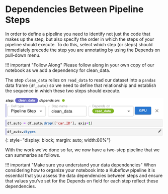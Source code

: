 # Dependencies Between Pipeline Steps

In order to define a pipeline you need to identify not just the code that makes
up the step, but also specify the order in which the steps of your pipeline
should execute. To do this, select which step (or steps) should immediately
precede the step you are annotating by using the Depends on pull-down menu.

!!! important "Follow Along"
    Please follow along in your own copy of our notebook as we add a dependency
    for clean_data.

The step `clean_data` relies on `read_data` to read our dataset into a `pandas`
data frame (`df_auto`) so we need to define that relationship and establish the
sequence in which these two steps should execute.

![clean_data dependency](images/image59.png){: style="display: block; margin: auto; width:80%"}

With the work we’ve done so far, we now have a two-step pipeline that we can
summarize as follows.

!!! important "Make sure you understand your data dependencies"
    When considering how to organize your notebook into a Kubeflow pipeline it
    is essential that you assess the data dependencies between steps and ensure
    that values you’ve set for the Depends on field for each step reflect these
    dependencies.